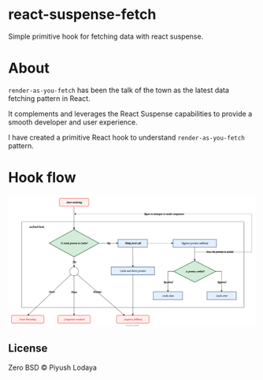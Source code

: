 # react-suspense-fetch

Simple primitive hook for fetching data with react suspense.

# About

`render-as-you-fetch` has been the talk of the town as the latest data fetching pattern in React.

It complements and leverages the React Suspense capabilities to provide a smooth developer and user experience.

I have created a primitive React hook to understand `render-as-you-fetch` pattern.

# Hook flow

![useFetch hook flowchart](./assets/useFetch-Hook-02-06.2.drawio-2.svg)

## License

Zero BSD © Piyush Lodaya
